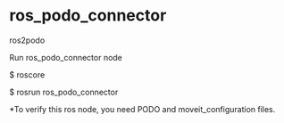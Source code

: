 # ros_podo_connector
ros2podo 


Run ros_podo_connector node

$ roscore

$ rosrun ros_podo_connector

*To verify this ros node, you need PODO and moveit_configuration files.
